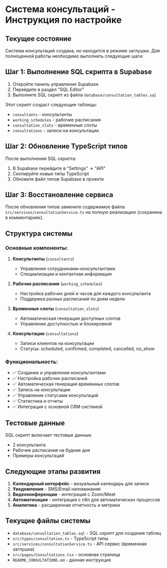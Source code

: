 # Система консультаций - Инструкция по настройке

## Текущее состояние

Система консультаций создана, но находится в режиме заглушки. Для полноценной работы необходимо выполнить следующие шаги:

## Шаг 1: Выполнение SQL скрипта в Supabase

1. Откройте панель управления Supabase
2. Перейдите в раздел "SQL Editor"
3. Выполните SQL скрипт из файла `database/consultation_tables.sql`

Этот скрипт создаст следующие таблицы:
- `consultants` - консультанты
- `working_schedules` - рабочие расписания
- `consultation_slots` - временные слоты
- `consultations` - записи на консультации

## Шаг 2: Обновление TypeScript типов

После выполнения SQL скрипта:

1. В Supabase перейдите в "Settings" → "API"
2. Скопируйте новые типы TypeScript
3. Обновите файл типов Supabase в проекте

## Шаг 3: Восстановление сервиса

После обновления типов замените содержимое файла `src/services/consultationService.ts` на полную реализацию (сохранена в комментариях).

## Структура системы

### Основные компоненты:

1. **Консультанты** (`consultants`)
   - Управление сотрудниками-консультантами
   - Специализации и контактная информация

2. **Рабочие расписания** (`working_schedules`)
   - Настройка рабочих дней и часов для каждого консультанта
   - Поддержка разных расписаний по дням недели

3. **Временные слоты** (`consultation_slots`)
   - Автоматическая генерация доступных слотов
   - Управление доступностью и блокировкой

4. **Консультации** (`consultations`)
   - Записи клиентов на консультации
   - Статусы: scheduled, confirmed, completed, cancelled, no_show

### Функциональность:

- ✅ Создание и управление консультантами
- ✅ Настройка рабочих расписаний
- ✅ Автоматическая генерация временных слотов
- ✅ Запись на консультации
- ✅ Управление статусами консультаций
- ✅ Статистика и отчеты
- ✅ Интеграция с основной CRM системой

## Тестовые данные

SQL скрипт включает тестовые данные:
- 2 консультанта
- Рабочие расписания на будние дни
- Примеры консультаций

## Следующие этапы развития

1. **Календарный интерфейс** - визуальный календарь для записи
2. **Уведомления** - SMS/Email напоминания
3. **Видеоконференции** - интеграция с Zoom/Meet
4. **Автоматизация** - интеграция с n8n для автоматических процессов
5. **Аналитика** - расширенная отчетность и метрики

## Текущие файлы системы

- `database/consultation_tables.sql` - SQL скрипт для создания таблиц
- `src/types/consultation.ts` - TypeScript типы
- `src/services/consultationService.ts` - API сервис (временная заглушка)
- `src/pages/Consultations.tsx` - основная страница
- `README_CONSULTATIONS.md` - данная инструкция 